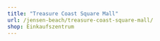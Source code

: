 ```yaml
---
title: "Treasure Coast Square Mall"
url: /jensen-beach/treasure-coast-square-mall/
shop: Einkaufszentrum
---
```

